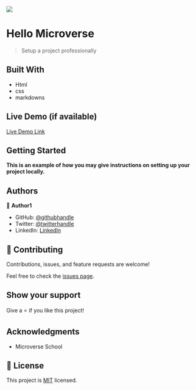 ![](https://img.shields.io/badge/Microverse-blueviolet)

# Hello Microverse

> Setup a project professionally

## Built With

- Html
- css
- markdowns

## Live Demo (if available)

[Live Demo Link](https://livedemo.com)


## Getting Started

**This is an example of how you may give instructions on setting up your project locally.**

<!-- ### Prerequisites

### Setup

### Install

### Usage

### Run tests

### Deployment
 -->


## Authors

👤 **Author1**

- GitHub: [@githubhandle](https://github.com/t-bello7)
- Twitter: [@twitterhandle](https://twitter.com/__tbello)
- LinkedIn: [LinkedIn](https://linkedin.com/in/tbello7)


## 🤝 Contributing

Contributions, issues, and feature requests are welcome!

Feel free to check the [issues page](../../issues/).

## Show your support

Give a ⭐️ if you like this project!

## Acknowledgments

- Microverse School 

## 📝 License

This project is [MIT](./MIT.md) licensed.